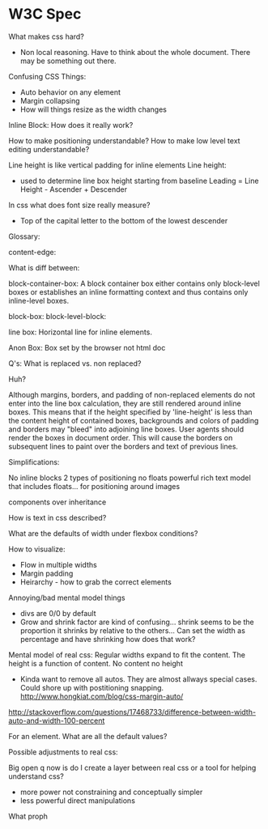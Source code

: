 # W3C Spec

What makes css hard?
- Non local reasoning. Have to think about the whole document. There may be something out there.

Confusing CSS Things:

- Auto behavior on any element
- Margin collapsing
- How will things resize as the width changes





Inline Block:
How does it really work?


How to make positioning understandable?
How to make low level text editing understandable?

Line height is like vertical padding for inline elements
Line height:
- used to determine line box height starting from baseline
Leading = Line Height - Ascender + Descender 

In css what does font size really measure?
- Top of the capital letter to the bottom of the lowest descender



Glossary:

content-edge:

What is diff between:

block-container-box: 
A block container box either contains only block-level boxes or establishes an inline formatting context and thus contains only inline-level boxes.

block-box:
block-level-block:

line box:
Horizontal line for inline elements. 

Anon Box:
Box set by the browser not html doc

Q's:
What is replaced vs. non replaced?

Huh?

Although margins, borders, and padding of non-replaced elements do not enter into the line box calculation, they are still rendered around inline boxes. This means that if the height specified by 'line-height' is less than the content height of contained boxes, backgrounds and colors of padding and borders may "bleed" into adjoining line boxes. User agents should render the boxes in document order. This will cause the borders on subsequent lines to paint over the borders and text of previous lines.


Simplifications:

No inline blocks
2 types of positioning
no floats
powerful rich text model that includes floats... for positioning around images

components over inheritance

How is text in css described?

What are the defaults of width under flexbox conditions?

How to visualize:
- Flow in multiple widths
- Margin padding
- Heirarchy - how to grab the correct elements


Annoying/bad mental model things
- divs are 0/0 by default
- Grow and shrink factor are kind of confusing...
shrink seems to be the proportion it shrinks by relative to the others...
Can set the width as percentage and have shrinking how does that work?

Mental model of real css:
Regular widths expand to fit the content. The height is a function of content. No content no height
- Kinda want to remove all autos. They are almost allways special cases. Could shore up with postitioning snapping.
http://www.hongkiat.com/blog/css-margin-auto/

http://stackoverflow.com/questions/17468733/difference-between-width-auto-and-width-100-percent

For an element. What are all the default values?

Possible adjustments to real css:


Big open q now is do I create a layer between real css or a tool for helping understand css?

- more power not constraining and conceptually simpler
- less powerful direct manipulations

What proph
